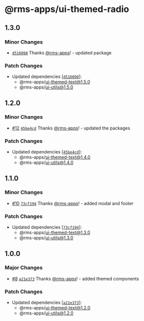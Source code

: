 # @rms-apps/ui-themed-radio

## 1.3.0

### Minor Changes

- [`d516098`](https://github.com/rms-apps/UI/commit/d516098ea3e634f464a82bbdd090f281b047c315)
  Thanks [@rms-apps](https://github.com/rms-apps)! - updated package

### Patch Changes

- Updated dependencies
  [[`d516098`](https://github.com/rms-apps/UI/commit/d516098ea3e634f464a82bbdd090f281b047c315)]:
  - @rms-apps/ui-themed-text@1.5.0
  - @rms-apps/ui-utils@1.5.0

## 1.2.0

### Minor Changes

- [#12](https://github.com/rms-apps/UI/pull/12)
  [`45be4cd`](https://github.com/rms-apps/UI/commit/45be4cdc8192c424e977bb67e302ba825e128d7b)
  Thanks [@rms-apps](https://github.com/rms-apps)! - updated the packages

### Patch Changes

- Updated dependencies
  [[`45be4cd`](https://github.com/rms-apps/UI/commit/45be4cdc8192c424e977bb67e302ba825e128d7b)]:
  - @rms-apps/ui-themed-text@1.4.0
  - @rms-apps/ui-utils@1.4.0

## 1.1.0

### Minor Changes

- [#10](https://github.com/rms-apps/UI/pull/10)
  [`73cf194`](https://github.com/rms-apps/UI/commit/73cf194d2e72d0e172ff8f5d7c1867ccbc0c526f)
  Thanks [@rms-apps](https://github.com/rms-apps)! - added modal and footer

### Patch Changes

- Updated dependencies
  [[`73cf194`](https://github.com/rms-apps/UI/commit/73cf194d2e72d0e172ff8f5d7c1867ccbc0c526f)]:
  - @rms-apps/ui-themed-text@1.3.0
  - @rms-apps/ui-utils@1.3.0

## 1.0.0

### Major Changes

- [#8](https://github.com/rms-apps/UI/pull/8)
  [`a21e373`](https://github.com/rms-apps/UI/commit/a21e373785f204fcbb2e721d9333437885b50229)
  Thanks [@rms-apps](https://github.com/rms-apps)! - added themed components

### Patch Changes

- Updated dependencies
  [[`a21e373`](https://github.com/rms-apps/UI/commit/a21e373785f204fcbb2e721d9333437885b50229)]:
  - @rms-apps/ui-themed-text@1.2.0
  - @rms-apps/ui-utils@1.2.0
